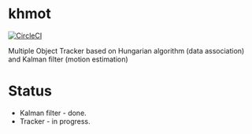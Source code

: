 # khmot

[![CircleCI](https://circleci.com/gh/r7vme/khmot.svg?style=svg&circle-token=1e8d4b00566db51b2cba5178e5281a2c1093b789)](https://circleci.com/gh/r7vme/khmot)

Multiple Object Tracker based on Hungarian algorithm (data association) and Kalman filter (motion estimation)

# Status
- Kalman filter - done.
- Tracker - in progress.
